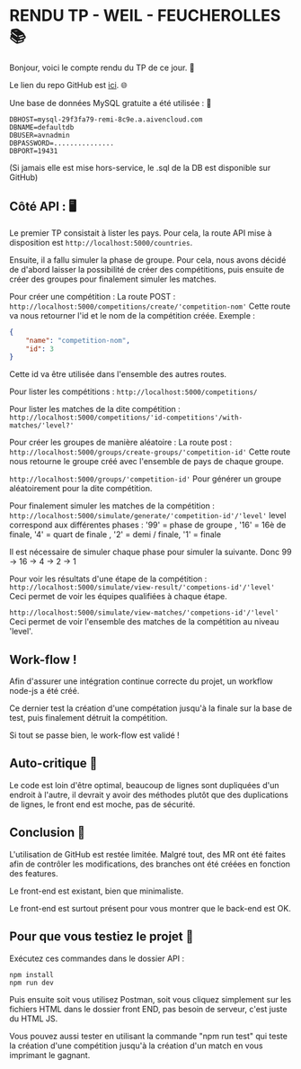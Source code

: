 # RENDU TP - WEIL - FEUCHEROLLES 📚

Bonjour, voici le compte rendu du TP de ce jour. 📝

Le lien du repo GitHub est [ici](https://github.com/Sbn09/Tp-Euro-2024/). 🌐

Une base de données MySQL gratuite a été utilisée : 💾

```
DBHOST=mysql-29f3fa79-remi-8c9e.a.aivencloud.com
DBNAME=defaultdb
DBUSER=avnadmin
DBPASSWORD=...............
DBPORT=19431
```

(Si jamais elle est mise hors-service, le .sql de la DB est disponible sur GitHub)

## Côté API : 🖥️

Le premier TP consistait à lister les pays. Pour cela, la route API mise à disposition est `http://localhost:5000/countries`.

Ensuite, il a fallu simuler la phase de groupe. Pour cela, nous avons décidé de d'abord laisser la possibilité de créer des compétitions, puis ensuite de créer des groupes pour finalement simuler les matches.

Pour créer une compétition :
La route POST : `http://localhost:5000/competitions/create/'competition-nom'`
Cette route va nous retourner l'id et le nom de la compétition créée.
Exemple :
```json
{
    "name": "competition-nom",
    "id": 3
}
```

Cette id va être utilisée dans l'ensemble des autres routes.

Pour lister les compétitions : `http://localhost:5000/competitions/`

Pour lister les matches de la dite compétition : `http://localhost:5000/competitions/'id-competitions'/with-matches/'level?'`

Pour créer les groupes de manière aléatoire :
La route post : `http://localhost:5000/groups/create-groups/'competition-id'`
Cette route nous retourne le groupe créé avec l'ensemble de pays de chaque groupe.

`http://localhost:5000/groups/'competition-id'`
Pour générer un groupe aléatoirement pour la dite compétition.

Pour finalement simuler les matches de la compétition : `http://localhost:5000/simulate/generate/'competition-id'/'level'`
level correspond aux différentes phases : '99' = phase de groupe , '16' = 16è de finale, '4' = quart de finale , '2' = demi / finale, '1' = finale

Il est nécessaire de simuler chaque phase pour simuler la suivante. Donc 99 -> 16 -> 4 -> 2 -> 1

Pour voir les résultats d'une étape de la compétition : `http://localhost:5000/simulate/view-result/'competions-id'/'level'`
Ceci permet de voir les équipes qualifiées à chaque étape.

`http://localhost:5000/simulate/view-matches/'competions-id'/'level'`
Ceci permet de voir l'ensemble des matches de la compétition au niveau 'level'.

## Work-flow !

Afin d'assurer une intégration continue correcte du projet, un workflow node-js a été créé.

Ce dernier test la création d'une compétation jusqu'à la finale sur la base de test, puis finalement détruit la compétition.

Si tout se passe bien, le work-flow est validé !

## Auto-critique 🤔

Le code est loin d'être optimal, beaucoup de lignes sont dupliquées d'un endroit à l'autre, il devrait y avoir des méthodes plutôt que des duplications de lignes, le front end est moche, pas de sécurité.

## Conclusion 🎉

L'utilisation de GitHub est restée limitée. Malgré tout, des MR ont été faites afin de contrôler les modifications, des branches ont été créées en fonction des features.

Le front-end est existant, bien que minimaliste.

Le front-end est surtout présent pour vous montrer que le back-end est OK.

## Pour que vous testiez le projet 🧪

Exécutez ces commandes dans le dossier API :
```
npm install
npm run dev
```

Puis ensuite soit vous utilisez Postman, soit vous cliquez simplement sur les fichiers HTML dans le dossier front END, pas besoin de serveur, c'est juste du HTML JS.

Vous pouvez aussi tester en utilisant la commande "npm run test" qui teste la création d'une compétition jusqu'à la création d'un match en vous imprimant le gagnant.

